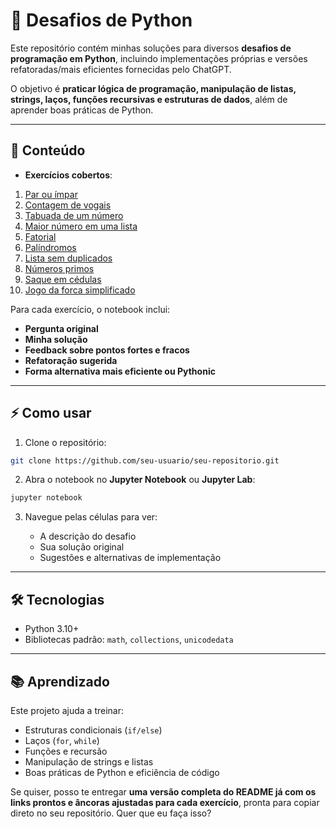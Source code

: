 # 🐍 Desafios de Python

Este repositório contém minhas soluções para diversos **desafios de programação em Python**, incluindo implementações próprias e versões refatoradas/mais eficientes fornecidas pelo ChatGPT.

O objetivo é **praticar lógica de programação, manipulação de listas, strings, laços, funções recursivas e estruturas de dados**, além de aprender boas práticas de Python.

---

## 📂 Conteúdo

* **Exercícios cobertos**:

1. [Par ou ímpar](#par-ou-ímpar)
2. [Contagem de vogais](#contagem-de-vogais)
3. [Tabuada de um número](#tabuada-de-um-número)
4. [Maior número em uma lista](#maior-número-em-uma-lista)
5. [Fatorial](#fatorial)
6. [Palíndromos](#palíndromos)
7. [Lista sem duplicados](#lista-sem-duplicados)
8. [Números primos](#números-primos)
9. [Saque em cédulas](#saque-em-cédulas)
10. [Jogo da forca simplificado](#jogo-da-forca-simplificado)

Para cada exercício, o notebook inclui:

* **Pergunta original**
* **Minha solução**
* **Feedback sobre pontos fortes e fracos**
* **Refatoração sugerida**
* **Forma alternativa mais eficiente ou Pythonic**

---

## ⚡ Como usar

1. Clone o repositório:

```bash
git clone https://github.com/seu-usuario/seu-repositorio.git
```

2. Abra o notebook no **Jupyter Notebook** ou **Jupyter Lab**:

```bash
jupyter notebook
```

3. Navegue pelas células para ver:

   * A descrição do desafio
   * Sua solução original
   * Sugestões e alternativas de implementação

---

## 🛠 Tecnologias

* Python 3.10+
* Bibliotecas padrão: `math`, `collections`, `unicodedata`

---

## 📚 Aprendizado

Este projeto ajuda a treinar:

* Estruturas condicionais (`if/else`)
* Laços (`for`, `while`)
* Funções e recursão
* Manipulação de strings e listas
* Boas práticas de Python e eficiência de código

Se quiser, posso te entregar **uma versão completa do README já com os links prontos e âncoras ajustadas para cada exercício**, pronta para copiar direto no seu repositório. Quer que eu faça isso?
